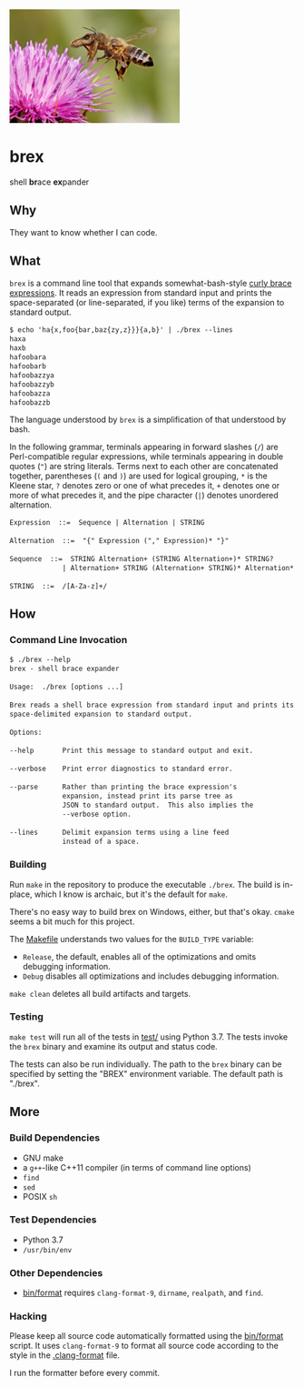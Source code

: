 <img src="images/brex.jpg" width="300"/>

brex
====
shell **br**ace **ex**pander

Why
---
They want to know whether I can code.

What
----
`brex` is a command line tool that expands somewhat-bash-style
[curly brace expressions][1].  It reads an expression from standard input and
prints the space-separated (or line-separated, if you like) terms of the
expansion to standard output.

```console
$ echo 'ha{x,foo{bar,baz{zy,z}}}{a,b}' | ./brex --lines
haxa
haxb
hafoobara
hafoobarb
hafoobazzya
hafoobazzyb
hafoobazza
hafoobazzb
```

The language understood by `brex` is a simplification of that understood by
bash.

In the following grammar, terminals appearing in forward slashes (`/`) are
Perl-compatible regular expressions, while terminals appearing in double quotes
(`"`) are string literals.  Terms next to each other are concatenated together,
parentheses (`(` and `)`) are used for logical grouping, `*` is the Kleene
star, `?` denotes zero or one of what precedes it, `+` denotes one or more of
what precedes it, and the pipe character (`|`) denotes unordered alternation.

    Expression  ::=  Sequence | Alternation | STRING

    Alternation  ::=  "{" Expression ("," Expression)* "}"

    Sequence  ::=  STRING Alternation+ (STRING Alternation+)* STRING?
                 | Alternation+ STRING (Alternation+ STRING)* Alternation*

    STRING  ::=  /[A-Za-z]+/

How
---
### Command Line Invocation
```console
$ ./brex --help
brex - shell brace expander

Usage:  ./brex [options ...]

Brex reads a shell brace expression from standard input and prints its
space-delimited expansion to standard output.

Options:

--help       Print this message to standard output and exit.

--verbose    Print error diagnostics to standard error.

--parse      Rather than printing the brace expression's
             expansion, instead print its parse tree as
             JSON to standard output.  This also implies the
             --verbose option.

--lines      Delimit expansion terms using a line feed
             instead of a space.
```

### Building
Run `make` in the repository to produce the executable `./brex`.  The build
is in-place, which I know is archaic, but it's the default for `make`.

There's no easy way to build brex on Windows, either, but that's okay.  `cmake`
seems a bit much for this project.

The [Makefile](./Makefile) understands two values for the `BUILD_TYPE`
variable:

- `Release`, the default, enables all of the optimizations and omits debugging
  information.
- `Debug` disables all optimizations and includes debugging information.

`make clean` deletes all build artifacts and targets.

### Testing
`make test` will run all of the tests in [test/](test/) using Python 3.7.  The
tests invoke the `brex` binary and examine its output and status code.

The tests can also be run individually.  The path to the `brex` binary can be
specified by setting the "BREX" environment variable.  The default path is
"./brex".

More
----
### Build Dependencies
- GNU make
- a `g++`-like C++11 compiler (in terms of command line options)
- `find`
- `sed`
- POSIX `sh`

### Test Dependencies
- Python 3.7
- `/usr/bin/env`

### Other Dependencies
- [bin/format](bin/format) requires `clang-format-9`, `dirname`, `realpath`,
  and `find`.

### Hacking
Please keep all source code automatically formatted using the
[bin/format](bin/format) script.  It uses `clang-format-9` to format all source
code according to the style in the [.clang-format](./.clang-format) file.

I run the formatter before every commit.

[1]: https://www.gnu.org/software/bash/manual/html_node/Brace-Expansion.html